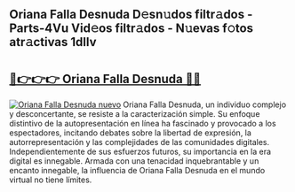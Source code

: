 ## Oriana Falla Desnuda D𝚎sn𝚞dos filtr𝚊dos - Parts-4Vu Vid𝚎os filtr𝚊dos - N𝚞evas f𝚘tos atr𝚊ctivas 1dllv

# <h2><a href="http://mb4l852.tromn.icu/?c=Oriana+Falla+Desnuda">🔗👉👉👉 Oriana Falla Desnuda 🔗🔗</a></h2>

[![Oriana Falla Desnuda nuevo](https://i.imgur.com/pEAQMta.gif)](http://mb4l852.tromn.icu/?c=Oriana+Falla+Desnuda)
Oriana Falla Desnuda, un individuo complejo y desconcertante, se resiste a la caracterización simple. Su enfoque distintivo de la autopresentación en línea ha fascinado y provocado a los espectadores, incitando debates sobre la libertad de expresión, la autorrepresentación y las complejidades de las comunidades digitales. Independientemente de sus esfuerzos futuros, su importancia en la era digital es innegable. Armada con una tenacidad inquebrantable y un encanto innegable, la influencia de Oriana Falla Desnuda en el mundo virtual no tiene límites.
